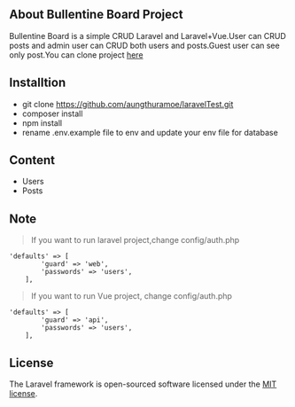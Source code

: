 ## About Bullentine Board Project

Bullentine Board  is a simple CRUD Laravel and Laravel+Vue.User can CRUD posts and admin user can CRUD both users and posts.Guest user can see only post.You can clone project  <a href="https://github.com/aungthuramoe/laravelTest.git" target="_blank">here</a>

## Installtion
- git clone https://github.com/aungthuramoe/laravelTest.git
- composer install
- npm install
- rename .env.example file to env and update your env file for database

## Content
- Users
- Posts

## Note 

> If you want to run laravel project,change config/auth.php 
```shell
'defaults' => [
        'guard' => 'web',
        'passwords' => 'users',
    ],
```
> If you want to run Vue project, change config/auth.php
```shell
'defaults' => [
        'guard' => 'api',
        'passwords' => 'users',
    ],
```

## License

The Laravel framework is open-sourced software licensed under the [MIT license](https://opensource.org/licenses/MIT).

